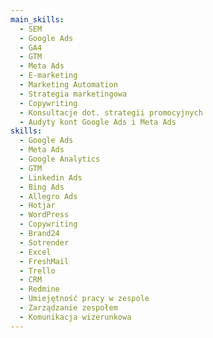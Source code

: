 ```yaml
---
main_skills:
  - SEM
  - Google Ads
  - GA4
  - GTM
  - Meta Ads
  - E-marketing
  - Marketing Automation
  - Strategia marketingowa
  - Copywriting
  - Konsultacje dot. strategii promocyjnych
  - Audyty kont Google Ads i Meta Ads
skills:
  - Google Ads
  - Meta Ads
  - Google Analytics
  - GTM
  - Linkedin Ads
  - Bing Ads
  - Allegro Ads
  - Hotjar
  - WordPress
  - Copywriting
  - Brand24
  - Sotrender
  - Excel
  - FreshMail
  - Trello
  - CRM
  - Redmine
  - Umiejętność pracy w zespole
  - Zarządzanie zespołem
  - Komunikacja wizerunkowa
---
```

